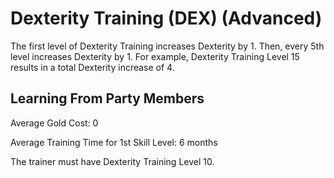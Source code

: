 # Dexterity Training (DEX) (Advanced)

The first level of Dexterity Training increases Dexterity by 1. Then, every 5th level increases Dexterity by 1. For example, Dexterity Training Level 15 results in a total Dexterity increase of 4.

## Learning From Party Members

Average Gold Cost: 0

Average Training Time for 1st Skill Level: 6 months

The trainer must have Dexterity Training Level 10.
